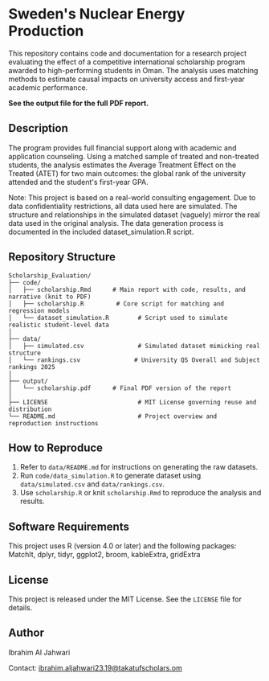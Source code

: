 # Sweden's Nuclear Energy Production

This repository contains code and documentation for a research project evaluating the effect of a competitive international scholarship program awarded to high-performing students in Oman. The analysis uses matching methods to estimate causal impacts on university access and first-year academic performance.

**See the output file for the full PDF report.** 

## Description

The program provides full financial support along with academic and application counseling. Using a matched sample of treated and non-treated students, the analysis estimates the Average Treatment Effect on the Treated (ATET) for two main outcomes: the global rank of the university attended and the student's first-year GPA.

Note: This project is based on a real-world consulting engagement. Due to data confidentiality restrictions, all data used here are simulated. The structure and relationships in the simulated dataset (vaguely) mirror the real data used in the original analysis. The data generation process is documented in the included dataset_simulation.R script.

## Repository Structure
```
Scholarship_Evaluation/
├── code/
│   ├── scholarship.Rmd      # Main report with code, results, and narrative (knit to PDF)
│   ├── scholarship.R         # Core script for matching and regression models
│   └── dataset_simulation.R        # Script used to simulate realistic student-level data
│
├── data/
│   ├── simulated.csv               # Simulated dataset mimicking real structure
│   └── rankings.csv               # University QS Overall and Subject rankings 2025 
│
├── output/
│   └── scholarship.pdf      # Final PDF version of the report
│
├── LICENSE                         # MIT License governing reuse and distribution
└── README.md                       # Project overview and reproduction instructions
```

## How to Reproduce

1. Refer to `data/README.md` for instructions on generating the raw datasets.
2. Run `code/data_simulation.R` to generate dataset using `data/simulated.csv` and `data/rankings.csv`.
3. Use `scholarship.R` or knit `scholarship.Rmd` to reproduce the analysis and results.

## Software Requirements

This project uses R (version 4.0 or later) and the following packages: MatchIt, dplyr, tidyr, ggplot2, broom, kableExtra, gridExtra

## License

This project is released under the MIT License. See the `LICENSE` file for details.

## Author

Ibrahim Al Jahwari

Contact: ibrahim.aljahwari23.19@takatufscholars.om
